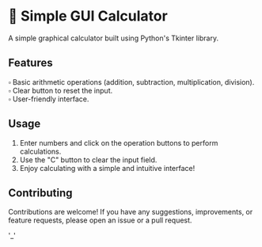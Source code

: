# 🧮 Simple GUI Calculator

A simple graphical calculator built using Python's Tkinter library.<br>

## Features

▫️ Basic arithmetic operations (addition, subtraction, multiplication, division).<br>
▫️ Clear button to reset the input.<br>
▫️ User-friendly interface.<br>

## Usage

1. Enter numbers and click on the operation buttons to perform calculations.<br>
2. Use the "C" button to clear the input field.<br>
3. Enjoy calculating with a simple and intuitive interface!<br>

## Contributing

Contributions are welcome! If you have any suggestions, improvements, or feature requests, please open an issue or a pull request.<br>

'_'

